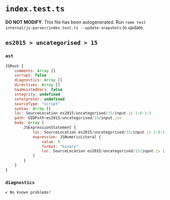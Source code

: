 # `index.test.ts`

**DO NOT MODIFY**. This file has been autogenerated. Run `rome test internal/js-parser/index.test.ts --update-snapshots` to update.

## `es2015 > uncategorised > 15`

### `ast`

```javascript
JSRoot {
	comments: Array []
	corrupt: false
	diagnostics: Array []
	directives: Array []
	hasHoistedVars: false
	integrity: undefined
	interpreter: undefined
	sourceType: "script"
	syntax: Array []
	loc: SourceLocation es2015/uncategorised/15/input.js 1:0-1:3
	path: UIDPath<es2015/uncategorised/15/input.js>
	body: Array [
		JSExpressionStatement {
			loc: SourceLocation es2015/uncategorised/15/input.js 1:0-1:3
			expression: JSNumericLiteral {
				value: 0
				format: "binary"
				loc: SourceLocation es2015/uncategorised/15/input.js 1:0-1:3
			}
		}
	]
}
```

### `diagnostics`

```
✔ No known problems!

```
